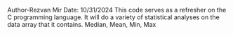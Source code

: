 Author-Rezvan Mir Date: 10/31/2024
This code serves as a refresher on the C programming language. It will do a variety of statistical analyses on the data array that it contains. Median, Mean, Min, Max